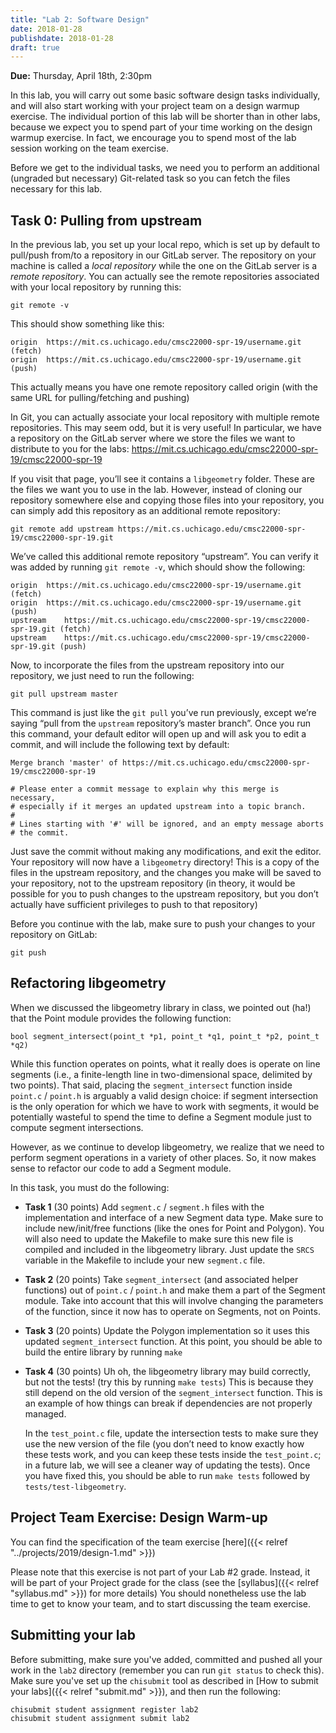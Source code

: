 ```yaml
---
title: "Lab 2: Software Design"
date: 2018-01-28
publishdate: 2018-01-28
draft: true
---
```


**Due:** Thursday, April 18th, 2:30pm

In this lab, you will carry out some basic software design tasks individually, and will also start working with your project team on a design warmup exercise. The individual portion of this lab will be shorter than in other labs, because we expect you to spend part of your time working on the design warmup exercise. In fact, we encourage you to spend most of the lab session working on the team exercise.

Before we get to the individual tasks, we need you to perform an additional (ungraded but necessary) Git-related task so you can fetch the files necessary for this lab.

## Task 0: Pulling from upstream

In the previous lab, you set up your local repo, which is set up by default to pull/push from/to a repository in our GitLab server. The repository on your machine is called a *local repository* while the one on the GitLab server is a *remote repository*. You can actually see the remote repositories associated with your local repository by running this:

    git remote -v

This should show something like this:

    origin	https://mit.cs.uchicago.edu/cmsc22000-spr-19/username.git (fetch)
    origin	https://mit.cs.uchicago.edu/cmsc22000-spr-19/username.git (push)

This actually means you have one remote repository called origin (with the same URL for pulling/fetching and pushing)

In Git, you can actually associate your local repository with multiple remote repositories. This may seem odd, but it is very useful! In particular, we have a repository on the GitLab server where we store the files we want to distribute to you for the labs: https://mit.cs.uchicago.edu/cmsc22000-spr-19/cmsc22000-spr-19

If you visit that page, you’ll see it contains a `libgeometry` folder. These are the files we want you to use in the lab. However, instead of cloning our repository somewhere else and copying those files into your repository, you can simply add this repository as an additional remote repository: 

    git remote add upstream https://mit.cs.uchicago.edu/cmsc22000-spr-19/cmsc22000-spr-19.git

We’ve called this additional remote repository “upstream”. You can verify it was added by running `git remote -v`, which should show the following:

    origin	https://mit.cs.uchicago.edu/cmsc22000-spr-19/username.git (fetch)
    origin	https://mit.cs.uchicago.edu/cmsc22000-spr-19/username.git (push)
    upstream	https://mit.cs.uchicago.edu/cmsc22000-spr-19/cmsc22000-spr-19.git (fetch)
    upstream	https://mit.cs.uchicago.edu/cmsc22000-spr-19/cmsc22000-spr-19.git (push)

Now, to incorporate the files from the upstream repository into our repository, we just need to run the following:

    git pull upstream master

This command is just like the `git pull` you’ve run previously, except we’re saying “pull from the `upstream` repository’s master branch”. Once you run this command, your default editor will open up and will ask you to edit a commit, and will include the following text by default:

    Merge branch 'master' of https://mit.cs.uchicago.edu/cmsc22000-spr-19/cmsc22000-spr-19

    # Please enter a commit message to explain why this merge is necessary,
    # especially if it merges an updated upstream into a topic branch.
    #
    # Lines starting with '#' will be ignored, and an empty message aborts
    # the commit.

Just save the commit without making any modifications, and exit the editor. Your repository will now have a `libgeometry` directory! This is a copy of the files in the upstream repository, and the changes you make will be saved to your repository, not to the upstream repository (in theory, it would be possible for you to push changes to the upstream repository, but you don’t actually have sufficient privileges to push to that repository)

Before you continue with the lab, make sure to push your changes to your repository on GitLab:

    git push

## Refactoring libgeometry

When we discussed the libgeometry library in class, we pointed out (ha!) that the Point module provides the following function:

    bool segment_intersect(point_t *p1, point_t *q1, point_t *p2, point_t *q2)

While this function operates on points, what it really does is operate on line segments (i.e., a finite-length line in two-dimensional space, delimited by two points). That said, placing the `segment_intersect` function inside `point.c` / `point.h` is arguably a valid design choice: if segment intersection is the only operation for which we have to work with segments, it would be potentially wasteful to spend the time to define a Segment module just to compute segment intersections.

However, as we continue to develop libgeometry, we realize that we need to perform segment operations in a variety of other places. So, it now makes sense to refactor our code to add a Segment module.

In this task, you must do the following:

* **Task 1** (30 points) Add `segment.c` / `segment.h` files with the implementation and interface of a new Segment data type. Make sure to include new/init/free functions (like the ones for Point and Polygon). You will also need to update the Makefile to make sure this new file is compiled and included in the libgeometry library. Just update the `SRCS` variable in the Makefile to include your new `segment.c` file.
* **Task 2** (20 points) Take `segment_intersect` (and associated helper functions) out of `point.c` / `point.h` and make them a part of the Segment module. Take into account that this will involve changing the parameters of the function, since it now has to operate on Segments, not on Points.
* **Task 3** (20 points) Update the Polygon implementation so it uses this updated `segment_intersect` function. At this point, you should be able to build the entire library by running `make`
* **Task 4** (30 points) Uh oh, the libgeometry library may build correctly, but not the tests! (try this by running `make tests`) This is because they still depend on the old version of the `segment_intersect` function. This is an example of how things can break if dependencies are not properly managed.

    In the `test_point.c` file, update the intersection tests to make sure they use the new version of the file (you don’t need to know exactly how these tests work, and you can keep these tests inside the `test_point.c`; in a future lab, we will see a cleaner way of updating the tests). Once you have fixed this, you should be able to run `make tests` followed by `tests/test-libgeometry`.

## Project Team Exercise: Design Warm-up

You can find the specification of the team exercise [here]({{< relref "../projects/2019/design-1.md" >}})

Please note that this exercise is not part of your Lab #2 grade. Instead, it will be part of your Project grade for the class (see the [syllabus]({{< relref "syllabus.md" >}}) for more details) You should nonetheless use the lab time to get to know your team, and to start discussing the team exercise.


## Submitting your lab

Before submitting, make sure you've added, committed and pushed all your work in the `lab2` directory (remember you can run `git status` to check this). Make sure you've set up the `chisubmit` tool as described in [How to submit your labs]({{< relref "submit.md" >}}), and then run the following:

    chisubmit student assignment register lab2
    chisubmit student assignment submit lab2

